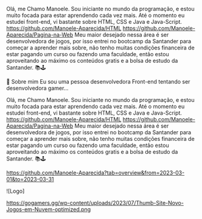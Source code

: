 Olá, me Chamo Manoele.
Sou iniciante no mundo da programação, e estou muito focada para estar aprendendo cada vez mais. Até o momento eu estudei front-end, vi bastante sobre HTML, CSS e Java e Java-Script. https://github.com/Manoele-Aparecida/HTML https://github.com/Manoele-Aparecida/Pagina-na-Web Meu maior desejado nessa área é ser desenvolvedora de jogos, por isso entrei no bootcamp da Santander para começar a aprender mais sobre, não tenho muitas condições financeira de estar pagando um curso ou fazendo uma faculdade, então estou aproveitando ao máximo os conteúdos gratis e a bolsa de estudo da Santander. 📚🕹️

🚀 Sobre mim
Eu sou uma pessoa desenvolvedora Front-end tentando ser desenvolvedora gamer...

Olá, me Chamo Manoele.
Sou iniciante no mundo da programação, e estou muito focada para estar aprendendo cada vez mais. Até o momento eu estudei front-end, vi bastante sobre HTML, CSS e Java e Java-Script. https://github.com/Manoele-Aparecida/HTML https://github.com/Manoele-Aparecida/Pagina-na-Web Meu maior desejado nessa área é ser desenvolvedora de jogos, por isso entrei no bootcamp da Santander para começar a aprender mais sobre, não tenho muitas condições financeira de estar pagando um curso ou fazendo uma faculdade, então estou aproveitando ao máximo os conteúdos gratis e a bolsa de estudo da Santander. 📚🕹️

https://github.com/Manoele-Aparecida?tab=overview&from=2023-03-01&to=2023-03-31

![Logo]

https://gogamers.gg/wp-content/uploads/2023/07/Thumb-Site-Novo-Jogos-em-Nuvem-optimized.png
